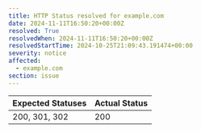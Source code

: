 ```yaml
---
title: HTTP Status resolved for example.com
date: 2024-11-11T16:50:20+00:00Z
resolved: True
resolvedWhen: 2024-11-11T16:50:20+00:00Z
resolvedStartTime: 2024-10-25T21:09:43.191474+00:00
severity: notice
affected:
  - example.com
section: issue
---
```


| Expected Statuses | Actual Status  |
|-------------------|----------------|
| 200, 301, 302 | 200 |
